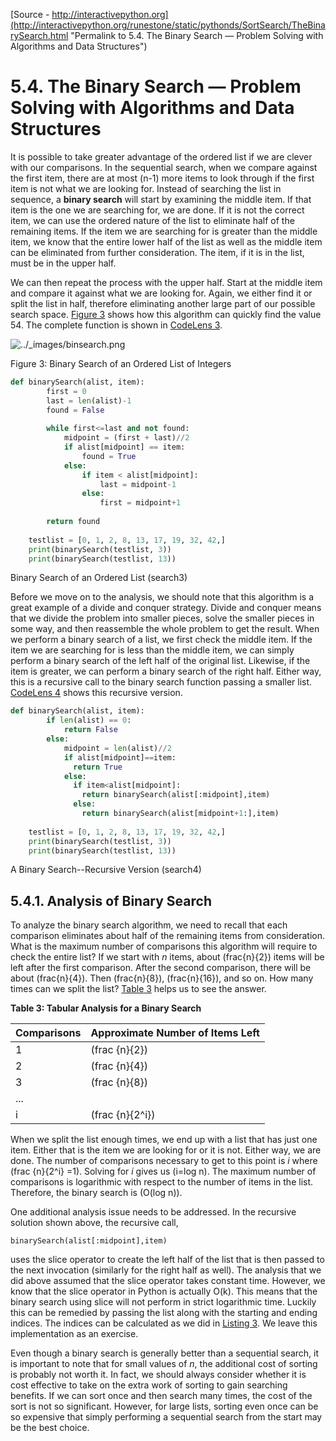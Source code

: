 
[Source - http://interactivepython.org](http://interactivepython.org/runestone/static/pythonds/SortSearch/TheBinarySearch.html "Permalink to 5.4. The Binary Search — Problem Solving with Algorithms and Data Structures")

# 5.4. The Binary Search — Problem Solving with Algorithms and Data Structures

It is possible to take greater advantage of the ordered list if we are clever with our comparisons. In the sequential search, when we compare against the first item, there are at most (n-1) more items to look through if the first item is not what we are looking for. Instead of searching the list in sequence, a **binary search** will start by examining the middle item. If that item is the one we are searching for, we are done. If it is not the correct item, we can use the ordered nature of the list to eliminate half of the remaining items. If the item we are searching for is greater than the middle item, we know that the entire lower half of the list as well as the middle item can be eliminated from further consideration. The item, if it is in the list, must be in the upper half.

We can then repeat the process with the upper half. Start at the middle item and compare it against what we are looking for. Again, we either find it or split the list in half, therefore eliminating another large part of our possible search space. [Figure 3][1] shows how this algorithm can quickly find the value 54. The complete function is shown in [CodeLens 3][2].

![../_images/binsearch.png][3]

Figure 3: Binary Search of an Ordered List of Integers

```python
def binarySearch(alist, item):
	    first = 0
	    last = len(alist)-1
	    found = False
	
	    while first<=last and not found:
	        midpoint = (first + last)//2
	        if alist[midpoint] == item:
	            found = True
	        else:
	            if item < alist[midpoint]:
	                last = midpoint-1
	            else:
	                first = midpoint+1
	
	    return found
	
	testlist = [0, 1, 2, 8, 13, 17, 19, 32, 42,]
	print(binarySearch(testlist, 3))
	print(binarySearch(testlist, 13))
```

Binary Search of an Ordered List (search3)

Before we move on to the analysis, we should note that this algorithm is a great example of a divide and conquer strategy. Divide and conquer means that we divide the problem into smaller pieces, solve the smaller pieces in some way, and then reassemble the whole problem to get the result. When we perform a binary search of a list, we first check the middle item. If the item we are searching for is less than the middle item, we can simply perform a binary search of the left half of the original list. Likewise, if the item is greater, we can perform a binary search of the right half. Either way, this is a recursive call to the binary search function passing a smaller list. [CodeLens 4][4] shows this recursive version.

```python
def binarySearch(alist, item):
	    if len(alist) == 0:
	        return False
	    else:
	        midpoint = len(alist)//2
	        if alist[midpoint]==item:
	          return True
	        else:
	          if item<alist[midpoint]:
	            return binarySearch(alist[:midpoint],item)
	          else:
	            return binarySearch(alist[midpoint+1:],item)
	
	testlist = [0, 1, 2, 8, 13, 17, 19, 32, 42,]
	print(binarySearch(testlist, 3))
	print(binarySearch(testlist, 13))
```
A Binary Search--Recursive Version (search4)

## 5.4.1. Analysis of Binary Search

To analyze the binary search algorithm, we need to recall that each comparison eliminates about half of the remaining items from consideration. What is the maximum number of comparisons this algorithm will require to check the entire list? If we start with _n_ items, about (frac{n}{2}) items will be left after the first comparison. After the second comparison, there will be about (frac{n}{4}). Then (frac{n}{8}), (frac{n}{16}), and so on. How many times can we split the list? [Table 3][5] helps us to see the answer.

**Table 3: Tabular Analysis for a Binary Search** 

| **Comparisons** | **Approximate Number of Items Left** |  
| --------------- | ------------------------------------ |  
| 1               | (frac {n}{2})                        |  
| 2               | (frac {n}{4})                        |  
| 3               | (frac {n}{8})                        |  
| ...             |                                      |  
| i               | (frac {n}{2^i})                      |  

When we split the list enough times, we end up with a list that has just one item. Either that is the item we are looking for or it is not. Either way, we are done. The number of comparisons necessary to get to this point is _i_ where (frac {n}{2^i} =1). Solving for _i_ gives us (i=log n). The maximum number of comparisons is logarithmic with respect to the number of items in the list. Therefore, the binary search is (O(log n)).

One additional analysis issue needs to be addressed. In the recursive solution shown above, the recursive call,

`binarySearch(alist[:midpoint],item)`

uses the slice operator to create the left half of the list that is then passed to the next invocation (similarly for the right half as well). The analysis that we did above assumed that the slice operator takes constant time. However, we know that the slice operator in Python is actually O(k). This means that the binary search using slice will not perform in strict logarithmic time. Luckily this can be remedied by passing the list along with the starting and ending indices. The indices can be calculated as we did in [Listing 3][2]. We leave this implementation as an exercise.

Even though a binary search is generally better than a sequential search, it is important to note that for small values of _n_, the additional cost of sorting is probably not worth it. In fact, we should always consider whether it is cost effective to take on the extra work of sorting to gain searching benefits. If we can sort once and then search many times, the cost of the sort is not so significant. However, for large lists, sorting even once can be so expensive that simply performing a sequential search from the start may be the best choice.

[1]: http://interactivepython.org#fig-binsearch
[2]: http://interactivepython.org#lst-binarysearchpy
[3]: http://interactivepython.org/runestone/static/pythonds/_images/binsearch.png
[4]: http://interactivepython.org#lst-recbinarysearch
[5]: http://interactivepython.org#tbl-binaryanalysis

  
